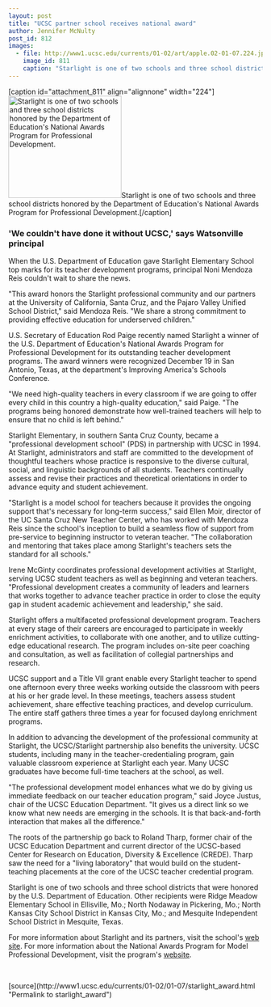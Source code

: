 ```yaml
---
layout: post
title: "UCSC partner school receives national award"
author: Jennifer McNulty
post_id: 812
images:
  - file: http://www1.ucsc.edu/currents/01-02/art/apple.02-01-07.224.jpg
    image_id: 811
    caption: "Starlight is one of two schools and three school districts honored by the Department of Education's National Awards Program for Professional Development."
---
```


[caption id="attachment_811" align="alignnone" width="224"]<a href="http://localhost/mysite/wp-content/uploads/2002/01/apple.02-01-07.224.jpg"><img class="size-full wp-image-811" src="http://localhost/mysite/wp-content/uploads/2002/01/apple.02-01-07.224.jpg" alt="Starlight is one of two schools and three school districts honored by the Department of Education's National Awards Program for Professional Development." width="224" height="202" /></a>Starlight is one of two schools and three school districts honored by the Department of Education's National Awards Program for Professional Development.[/caption]
<h3>
  'We couldn't have done it without UCSC,' says Watsonville principal
</h3>
<p>
  When the U.S. Department of Education gave Starlight Elementary School top marks for its teacher development programs, principal Noni Mendoza Reis couldn't wait to share the news.
</p>"This award honors the Starlight professional community and our partners at the University of California, Santa Cruz, and the Pajaro Valley Unified School District," said Mendoza Reis. "We share a strong commitment to providing effective education for underserved children."
<p>
  U.S. Secretary of Education Rod Paige recently named Starlight a winner of the U.S. Department of Education's National Awards Program for Professional Development for its outstanding teacher development programs. The award winners were recognized December 19 in San Antonio, Texas, at the department's Improving America's Schools Conference.
</p>
<p>
  "We need high-quality teachers in every classroom if we are going to offer every child in this country a high-quality education," said Paige. "The programs being honored demonstrate how well-trained teachers will help to ensure that no child is left behind."
</p>
<p>
  Starlight Elementary, in southern Santa Cruz County, became a "professional development school" (PDS) in partnership with UCSC in 1994. At Starlight, administrators and staff are committed to the development of thoughtful teachers whose practice is responsive to the diverse cultural, social, and linguistic backgrounds of all students. Teachers continually assess and revise their practices and theoretical orientations in order to advance equity and student achievement.
</p>
<p>
  "Starlight is a model school for teachers because it provides the ongoing support that's necessary for long-term success," said Ellen Moir, director of the UC Santa Cruz New Teacher Center, who has worked with Mendoza Reis since the school's inception to build a seamless flow of support from pre-service to beginning instructor to veteran teacher. "The collaboration and mentoring that takes place among Starlight's teachers sets the standard for all schools."
</p>
<p>
  Irene McGinty coordinates professional development activities at Starlight, serving UCSC student teachers as well as beginning and veteran teachers. "Professional development creates a community of leaders and learners that works together to advance teacher practice in order to close the equity gap in student academic achievement and leadership," she said.
</p>
<p>
  Starlight offers a multifaceted professional development program. Teachers at every stage of their careers are encouraged to participate in weekly enrichment activities, to collaborate with one another, and to utilize cutting-edge educational research. The program includes on-site peer coaching and consultation, as well as facilitation of collegial partnerships and research.
</p>
<p>
  UCSC support and a Title VII grant enable every Starlight teacher to spend one afternoon every three weeks working outside the classroom with peers at his or her grade level. In these meetings, teachers assess student achievement, share effective teaching practices, and develop curriculum. The entire staff gathers three times a year for focused daylong enrichment programs.
</p>
<p>
  In addition to advancing the development of the professional community at Starlight, the UCSC/Starlight partnership also benefits the university. UCSC students, including many in the teacher-credentialing program, gain valuable classroom experience at Starlight each year. Many UCSC graduates have become full-time teachers at the school, as well.
</p>
<p>
  "The professional development model enhances what we do by giving us immediate feedback on our teacher education program," said Joyce Justus, chair of the UCSC Education Department. "It gives us a direct link so we know what new needs are emerging in the schools. It is that back-and-forth interaction that makes all the difference."
</p>
<p>
  The roots of the partnership go back to Roland Tharp, former chair of the UCSC Education Department and current director of the UCSC-based Center for Research on Education, Diversity &amp; Excellence (CREDE). Tharp saw the need for a "living laboratory" that would build on the student-teaching placements at the core of the UCSC teacher credential program.
</p>
<p>
  Starlight is one of two schools and three school districts that were honored by the U.S. Department of Education. Other recipients were Ridge Meadow Elementary School in Ellisville, Mo.; North Nodaway in Pickering, Mo.; North Kansas City School District in Kansas City, Mo.; and Mesquite Independent School District in Mesquite, Texas.
</p>
<p>
  For more information about Starlight and its partners, visit the school's <a href="http://www.starlight.santacruz.k12.ca.us">web site</a>. For more information about the National Awards Program for Model Professional Development, visit the program's <a href="http://www.ed.gov/inits/TeachersWeb/">website</a>.
</p>
<p>
  <br>

</p>
<p>

</p>
[source](http://www1.ucsc.edu/currents/01-02/01-07/starlight_award.html "Permalink to starlight_award")
